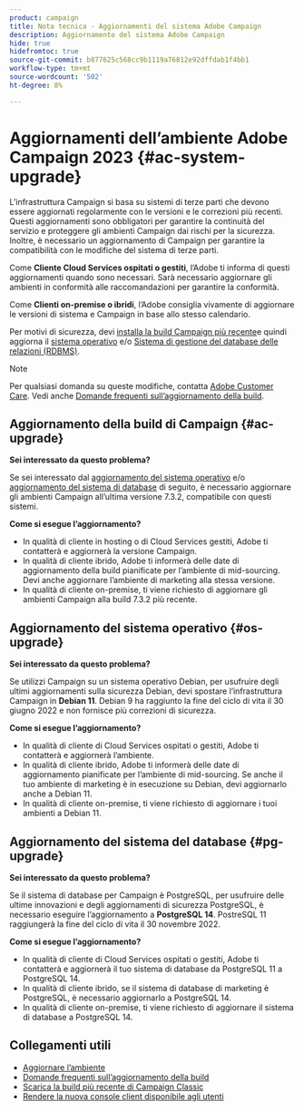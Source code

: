 ```yaml
---
product: campaign
title: Nota tecnica - Aggiornamenti del sistema Adobe Campaign
description: Aggiornamento del sistema Adobe Campaign
hide: true
hidefromtoc: true
source-git-commit: b877625c568cc9b1119a76812e92dffdab1f4bb1
workflow-type: tm+mt
source-wordcount: '502'
ht-degree: 8%

---
```


# Aggiornamenti dell’ambiente Adobe Campaign 2023 {#ac-system-upgrade}

L’infrastruttura Campaign si basa su sistemi di terze parti che devono essere aggiornati regolarmente con le versioni e le correzioni più recenti. Questi aggiornamenti sono obbligatori per garantire la continuità del servizio e proteggere gli ambienti Campaign dai rischi per la sicurezza. Inoltre, è necessario un aggiornamento di Campaign per garantire la compatibilità con le modifiche del sistema di terze parti.

Come **Cliente Cloud Services ospitati o gestiti**, l’Adobe ti informa di questi aggiornamenti quando sono necessari. Sarà necessario aggiornare gli ambienti in conformità alle raccomandazioni per garantire la conformità.

Come **Clienti on-premise o ibridi**, l’Adobe consiglia vivamente di aggiornare le versioni di sistema e Campaign in base allo stesso calendario.

Per motivi di sicurezza, devi [installa la build Campaign più recente](#ac-upgrade)e quindi aggiorna il [sistema operativo](#os-upgrade) e/o [Sistema di gestione del database delle relazioni (RDBMS)](#pg-upgrade).

>[!NOTE]
>
>Per qualsiasi domanda su queste modifiche, contatta [Adobe Customer Care](https://helpx.adobe.com/it/enterprise/admin-guide.html/enterprise/using/support-for-experience-cloud.ug.html). Vedi anche [Domande frequenti sull’aggiornamento della build](../../platform/using/faq-build-upgrade.md).

## Aggiornamento della build di Campaign {#ac-upgrade}

**Sei interessato da questo problema?**

Se sei interessato dal [aggiornamento del sistema operativo](#os-upgrade) e/o [aggiornamento del sistema di database](#pg-upgrade) di seguito, è necessario aggiornare gli ambienti Campaign all’ultima versione 7.3.2, compatibile con questi sistemi.

**Come si esegue l’aggiornamento?**

* In qualità di cliente in hosting o di Cloud Services gestiti, Adobe ti contatterà e aggiornerà la versione Campaign.
* In qualità di cliente ibrido, Adobe ti informerà delle date di aggiornamento della build pianificate per l’ambiente di mid-sourcing. Devi anche aggiornare l’ambiente di marketing alla stessa versione.
* In qualità di cliente on-premise, ti viene richiesto di aggiornare gli ambienti Campaign alla build 7.3.2 più recente.


## Aggiornamento del sistema operativo {#os-upgrade}

**Sei interessato da questo problema?**

Se utilizzi Campaign su un sistema operativo Debian, per usufruire degli ultimi aggiornamenti sulla sicurezza Debian, devi spostare l’infrastruttura Campaign in **Debian 11**. Debian 9 ha raggiunto la fine del ciclo di vita il 30 giugno 2022 e non fornisce più correzioni di sicurezza.

**Come si esegue l’aggiornamento?**

* In qualità di cliente di Cloud Services ospitati o gestiti, Adobe ti contatterà e aggiornerà l’ambiente.
* In qualità di cliente ibrido, Adobe ti informerà delle date di aggiornamento pianificate per l’ambiente di mid-sourcing. Se anche il tuo ambiente di marketing è in esecuzione su Debian, devi aggiornarlo anche a Debian 11.
* In qualità di cliente on-premise, ti viene richiesto di aggiornare i tuoi ambienti a Debian 11.

## Aggiornamento del sistema del database {#pg-upgrade}

**Sei interessato da questo problema?**

Se il sistema di database per Campaign è PostgreSQL, per usufruire delle ultime innovazioni e degli aggiornamenti di sicurezza PostgreSQL, è necessario eseguire l’aggiornamento a **PostgreSQL 14**. PostreSQL 11 raggiungerà la fine del ciclo di vita il 30 novembre 2022.

**Come si esegue l’aggiornamento?**

* In qualità di cliente di Cloud Services ospitati o gestiti, Adobe ti contatterà e aggiornerà il tuo sistema di database da PostgreSQL 11 a PostgreSQL 14.
* In qualità di cliente ibrido, se il sistema di database di marketing è PostgreSQL, è necessario aggiornarlo a PostgreSQL 14.
* In qualità di cliente on-premise, ti viene richiesto di aggiornare il sistema di database a PostgreSQL 14.


## Collegamenti utili

* [Aggiornare l’ambiente](../../production/using/build-upgrade.md)
* [Domande frequenti sull’aggiornamento della build](../../platform/using/faq-build-upgrade.md)
* [Scarica la build più recente di Campaign Classic](https://experience.adobe.com/#/downloads/content/software-distribution/it/campaign.html)
* [Rendere la nuova console client disponibile agli utenti](../../installation/using/client-console-availability-for-windows.md)
